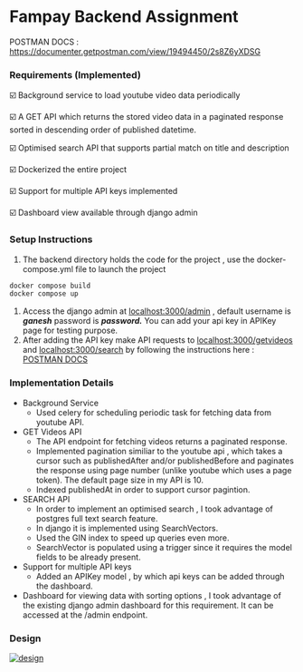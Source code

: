 # Fampay Backend Assignment

POSTMAN DOCS : https://documenter.getpostman.com/view/19494450/2s8Z6yXDSG

### Requirements (Implemented)

☑️ Background service to load youtube video data periodically

☑️ A GET API which returns the stored video data in a paginated response sorted in descending order of published datetime.

☑️ Optimised search API that supports partial match on title and description

☑️ Dockerized the entire project

☑️ Support for multiple API keys implemented

☑️ Dashboard view available through django admin

### Setup Instructions

1.  The backend directory holds the code for the project , use the docker-compose.yml file to launch the project

```vhdl
docker compose build 
docker compose up
```

1.  Access the django admin at [localhost:3000/admin](http://localhost:3000/admin) , default username is _**ganesh**_ password is _**password.**_ You can add your api key in APIKey page for testing purpose.
2.  After adding the API key make API requests to [localhost:3000/getvideos](http://localhost:3000/getvideos) and [localhost:3000/search](http://localhost:3000/search) by following the instructions here : [POSTMAN DOCS](https://documenter.getpostman.com/view/19494450/2s8Z6yXDSG)

### Implementation Details

- Background Service
    - Used celery for scheduling periodic task for fetching data from youtube API.
- GET Videos API
    - The API endpoint for fetching videos returns a paginated response.
    - Implemented pagination similiar to the youtube api , which takes a cursor such as publishedAfter and/or publishedBefore and paginates the response using page number (unlike youtube which uses a page token). The default page size in my API is 10.
    - Indexed publishedAt in order to support cursor pagintion.
- SEARCH API
    - In order to implement an optimised search , I took advantage of postgres full text search feature.
    - In django it is implemented using SearchVectors.
    - Used the GIN index to speed up queries even more.
    - SearchVector is populated using a trigger since it requires the model fields to be already present.
- Support for multiple API keys
    - Added an APIKey model , by which api keys can be added through the dashboard.
- Dashboard for viewing data with sorting options , I took advantage of the existing django admin dashboard for this requirement. It can be accessed at the /admin endpoint.
### Design

<a href="https://ibb.co/QfPGdvJ"><img src="https://i.ibb.co/L8xf5d0/design.png" alt="design" border="0"></a>
